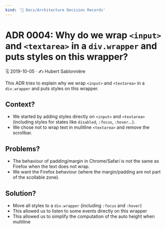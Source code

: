 ```yaml
---
kind: '📌 Docs/Architecture Decision Records'
---
```

# ADR 0004: Why do we wrap `<input>` and `<textarea>` in a `div.wrapper` and puts styles on this wrapper?

🗓️ 2019-10-05 · ✍️ Hubert Sablonnière

This ADR tries to explain why we wrap `<input>` and `<textarea>` in a `div.wrapper` and puts styles on this wrapper.

## Context?

* We started by adding styles directly on `<input>` and `<textarea>` (including styles for states like `disabled`,  `:focus`,  `:hover`...).
* We chose not to wrap text in mulitline `<textarea>` and remove the scrollbar.

## Problems?

* The behaviour of padding/margin in Chrome/Safari is not the same as Firefox when the text does not wrap.
* We want the Firefox behaviour (where the margin/padding are not part of the scollable zone).

## Solution?

* Move all styles to a `div.wrapper` (including `:focus` and  `:hover`)
* This allowed us to listen to some events directly on this wrapper
* This allowed us to simplify the computation of the auto height when multiline
